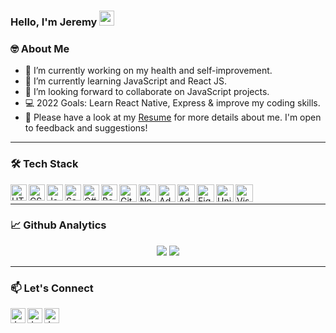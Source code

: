 ### Hello, I'm Jeremy <img src="https://github.com/JeremyL95/jeremyl95/blob/main/gif/wave.gif" width="24px" /> 


### 🤓 About Me

- 🔭 I’m currently working on my health and self-improvement.
- 🌱 I’m currently learning JavaScript and React JS.
- 👯 I’m looking forward to collaborate on JavaScript projects.
- 💻 2022 Goals: Learn React Native, Express & improve my coding skills.
- 📄 Please have a look at my <a href ="https://drive.google.com/file/d/1sik77KMIANyCzn9alqJw_fgE8t0Rk09v/view?usp=sharing" target="blank">Resume</a> for more details about me. I'm open to feedback and suggestions!

---

### 🛠 Tech Stack
<!-- languages -->
<a href="https://github.com/JeremyL95" target="_blank"> 
<img align="left" src="https://github.com/JeremyL95/jeremyl95/blob/main/images/html.png" alt="HTML" width="26px" />
</a>

<a href="https://github.com/JeremyL95" target="_blank"> 
<img align="left" src="https://github.com/JeremyL95/jeremyl95/blob/main/images/css.png" alt="CSS" width="26px" />
</a>

<a href="https://github.com/JeremyL95" target="_blank"> 
<img align="left" src="https://github.com/JeremyL95/jeremyl95/blob/main/images/javascript.png" alt="JavaScript" width="26px" />
</a>

<a href="https://github.com/JeremyL95" target="_blank"> 
<img align="left" src="https://github.com/JeremyL95/jeremyl95/blob/main/images/sass.png" alt="Sass" width="26px" />
</a>

<a href="https://github.com/JeremyL95" target="_blank"> 
<img align="left" src="https://github.com/JeremyL95/jeremyl95/blob/main/images/c-sharp.png" alt="C#" width="26px" />
</a>

<!-- frameworks -->
<a href="https://getbootstrap.com/" target="_blank"> 
<img align="left" src="https://github.com/JeremyL95/jeremyl95/blob/main/images/bootstrap.png" alt="Bootstrap" width="26px" />
</a>

<!-- tools -->
<a href="https://git-scm.com/" target="_blank"> 
<img align="left" src="https://github.com/JeremyL95/jeremyl95/blob/main/images/git.png" alt="Git" width="28px" />
</a>

<a href="https://nodejs.org/en/" target="_blank"> 
<img align="left" src="https://github.com/JeremyL95/jeremyl95/blob/main/images/node.png" alt="NodeJs" width="28px" />
</a>

<!-- softwares -->
<a href="https://www.photoshop.com/en" target="_blank"> 
<img align="left" src="https://github.com/JeremyL95/jeremyl95/blob/main/images/adobe-photoshop.png" alt="Adobe Photoshop" width="28px" />
</a>

<a href="https://www.adobe.com/products/illustrator.html" target="_blank"> 
<img align="left" src="https://github.com/JeremyL95/jeremyl95/blob/main/images/adobe-illustrator.png" alt="Adobe Illustrator" width="28px" />
</a>

<a href="https://www.figma.com/" target="_blank"> 
<img align="left" src="https://github.com/JeremyL95/jeremyl95/blob/main/images/figma.png" alt="Figma" width="28px" />
</a>

<a href="https://unity.com/" target="_blank"> 
<img align="left" src="https://github.com/JeremyL95/jeremyl95/blob/main/images/unity.png" alt="Unity3D" width="28px" />
</a>

<a href="https://code.visualstudio.com/" target="_blank"> 
<img align="left" src="https://github.com/JeremyL95/jeremyl95/blob/main/images/visual-studio-code.png" alt="Visual Studio Code" width="28px" />
</a>

<br />

---

### 📈 Github Analytics

<p align="center">
  <img src="https://github-readme-stats.vercel.app/api?username=jeremyl95&show_icons=true&theme=dracula&line_height=33" />
  <img src="https://github-readme-stats.vercel.app/api/top-langs/?username=jeremyl95&theme=dracula&line_height=10">
</p>

---

### 📫 Let's Connect

<a href="mailto:jeremythegreat95@gmail.com">
  <img align="left" alt="Jeremy's Gmail" width="24px" src="https://github.com/JeremyL95/jeremyl95/blob/main/images/gmail.png" />
</a>
<a href="https://twitter.com/JeremyErikLeong">
  <img align="left" alt="Jeremy's Twitter" width="24px" src="https://github.com/JeremyL95/jeremyl95/blob/main/images/twitter.png" />
</a>
<a href="https://www.linkedin.com/in/jeremyerikleong95/">
  <img align="left" alt="Jeremy's LinkedIn" width="24px" src="https://github.com/JeremyL95/jeremyl95/blob/main/images/linkedin.png" />
</a>
